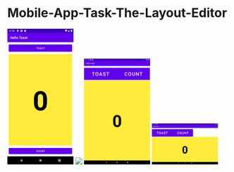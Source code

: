 # Mobile-App-Task-The-Layout-Editor


<img src="verticalLayout.png" width="150">


<img src="verticalgif.png" width="150">


<img src="tablet.png" width="150">


<img src="tablethorizontal.png" width="150">

